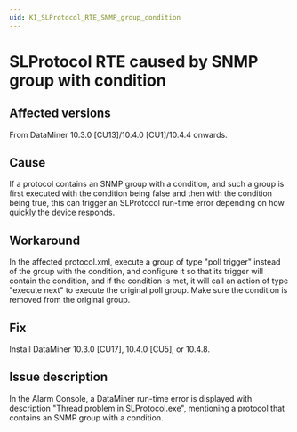 ```yaml
---
uid: KI_SLProtocol_RTE_SNMP_group_condition
---
```


# SLProtocol RTE caused by SNMP group with condition

## Affected versions

From DataMiner 10.3.0 [CU13]/10.4.0 [CU1]/10.4.4 onwards.

## Cause

If a protocol contains an SNMP group with a condition, and such a group is first executed with the condition being false and then with the condition being true, this can trigger an SLProtocol run-time error depending on how quickly the device responds.

## Workaround

In the affected protocol.xml, execute a group of type "poll trigger" instead of the group with the condition, and configure it so that its trigger will contain the condition, and if the condition is met, it will call an action of type "execute next" to execute the original poll group. Make sure the condition is removed from the original group.

## Fix

Install DataMiner 10.3.0 [CU17], 10.4.0 [CU5], or 10.4.8.<!-- RN 39885 -->

## Issue description

In the Alarm Console, a DataMiner run-time error is displayed with description "Thread problem in SLProtocol.exe", mentioning a protocol that contains an SNMP group with a condition.
